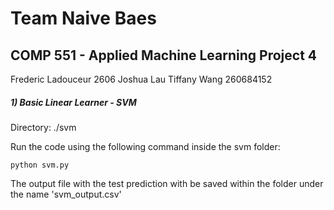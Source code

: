 # Team Naive Baes 
## COMP 551 - Applied Machine Learning Project 4

Frederic Ladouceur 2606
Joshua Lau 
Tiffany Wang 260684152

##### 1) Basic Linear Learner - SVM 
Directory: ./svm 

Run the code using the following command inside the svm folder: 
```
python svm.py 
```

The output file with the test prediction with be saved within the folder under the name 'svm_output.csv'